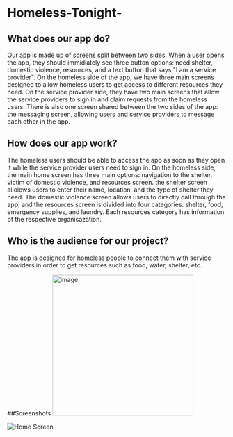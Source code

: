 # Homeless-Tonight-
## What does our app do?

Our app is made up of screens split between two sides. When a user opens the app, they should immidiately see three button options: need shelter, domestic violence, resources, and a text button that says "I am a service provider". On the homeless side of the app, we have three main screens designed to allow homeless users to get access to different resources they need. On the service provider side, they have two main screens that allow the service providers to sign in and claim requests from the homeless users. There is also one screen shared between the two sides of the app: the messaging screen, allowing users and service providers to message each other in the app. 

## How does our app work?

The homeless users should be able to access the app as soon as they open it while the service provider users need to sign in. On the homeless side, the main home screen has three main options: navigation to the shelter, victim of domestic violence, and resources screen. the shelter screen allolows users to enter their name, location, and the type of shelter they need. The domestic violence screen allows users to directly call through the app, and the resources screen is divided into four categories: shelter, food, emergency supplies, and laundry. Each resources category has information of the respective organisazation.


## Who is the audience for our project?

The app is designed for homeless people to connect them with service providers in order to get resources such as food, water, shelter, etc.

##Screenshots
<img width="324" alt="image" src="https://user-images.githubusercontent.com/72021075/207020224-559f9c5d-7bee-4f65-8adc-6a2d95486a22.png">

![Home Screen](https://user-images.githubusercontent.com/72021075/207020224-559f9c5d-7bee-4f65-8adc-6a2d95486a22.png "Home Screen")
